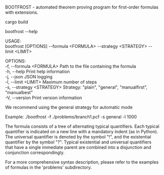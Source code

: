 BOOTFROST - automated theorem proving program for first-order formulas with extensions. 

cargo build

bootfrost --help

USAGE: \
    bootfrost [OPTIONS] --formula &lt;FORMULA&gt; --strategy &lt;STRATEGY&gt; --limit &lt;LIMIT&gt;

OPTIONS: \
    -f, --formula &lt;FORMULA&gt;      Path to the file containing the formula \
    -h, --help                   Print help information \
    -j, --json                   JSON logging \
    -l, --limit &lt;LIMIT&gt;          Maximum number of steps \
    -s, --strategy &lt;STRATEGY&gt;    Strategy: "plain", "general", "manualfirst", "manualbest" \
    -V, --version                Print version information

We recommend using the general strategy for automatic mode

Example: ./bootfrost -f ./problems/branch1.pcf -s general -l 1000

The formula consists of a tree of alternating typical quantifiers. Each typical quantifier is indicated on a new line with a mandatory indent (as in Python). The universal quantifier is denoted by the symbol "!", and the existential quantifier by the symbol "?". Typical existential and universal quantifiers that have a single immediate parent are combined into a disjunction and conjunction correspondingly. 

For a more comprehensive syntax description, please refer to the examples of formulas in the 'problems' subdirectory.

